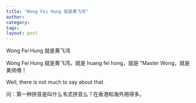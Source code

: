```yaml
---
title: "Wong Fei Hung 就是黄飞鸿"
author:
category: 
tags: 
layout: post
---
```

Wong Fei Hung 就是黄飞鸿

Wong Fei Hung 就是黄飞鸿，就是 huang fei hong，就是 “Master Wong，就是 黄师傅！

Well, there is not much to say about that.

问：第一种拼音是叫什么韦式拼音么？在香港和海外用得多。


